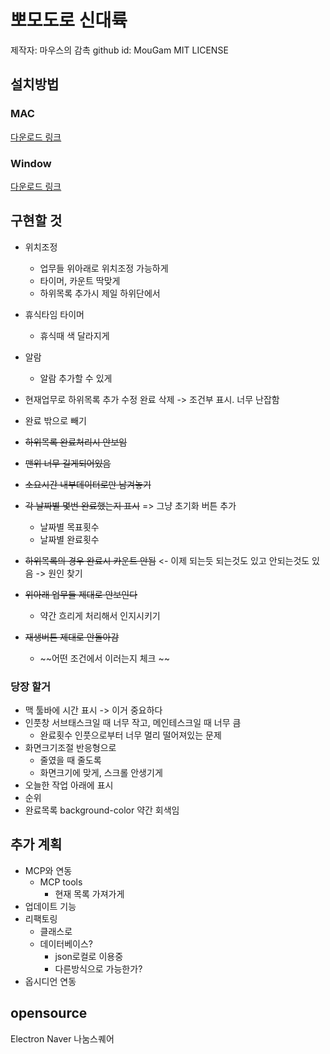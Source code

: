 # 뽀모도로 신대륙

제작자: 마우스의 감촉
    github id: MouGam
MIT LICENSE

## 설치방법
### MAC
[다운로드 링크](https://drive.google.com/file/d/1HQFyFLLTmQ1oem_ZfkpE7po1ZaSOuhlZ/view?usp=drive_link)
### Window
[다운로드 링크](https://drive.google.com/file/d/19Oax8ZK9qeI7aFTC6qYVIRHowujij_mU/view?usp=sharing)


## 구현할 것
- 위치조정
    - 업무들 위아래로 위치조정 가능하게
    - 타이머, 카운트 딱맞게
    - 하위목록 추가시 제일 하위단에서
- 휴식타임 타이머
    - 휴식때 색 달라지게
- 알람
    - 알람 추가할 수 있게
- 현재업무로 하위목록 추가 수정 완료 삭제 -> 조건부 표시. 너무 난잡함
- 완료 밖으로 빼기

- ~~하위목록 완료처리시 안보임~~
- ~~맨위 너무 길게되어있음~~
- ~~소요시간 내부데이터로만 남겨놓기~~
- ~~각 날짜별 몇번 완료했는지 표시~~ => 그냥 초기화 버튼 추가
    - 날짜별 목표횟수
    - 날짜별 완료횟수
- ~~하위목록의 경우 완료시 카운트 안됨~~ <- 이제 되는듯
    되는것도 있고 안되는것도 있음
    -> 원인 찾기
- ~~위아래 업무들 제대로 안보인다~~
    - 약간 흐리게 처리해서 인지시키기
- ~~재생버튼 제대로 안돌아감~~
    - ~~어떤 조건에서 이러는지 체크 ~~

    
### 당장 할거
- 맥 툴바에 시간 표시 -> 이거 중요하다
- 인풋창 서브태스크일 때 너무 작고, 메인테스크일 때 너무 큼
    - 완료횟수 인풋으로부터 너무 멀리 떨어져있는 문제
- 화면크기조절 반응형으로
    - 줄였을 때 줄도록
    - 화면크기에 맞게, 스크롤 안생기게
- 오늘한 작업 아래에 표시
- 순위
- 완료목록 background-color 약간 회색임

## 추가 계획
- MCP와 연동
    - MCP tools
        - 현재 목록 가져가게
- 업데이트 기능
- 리팩토링
    - 클래스로
    - 데이터베이스?
        - json로컬로 이용중
        - 다른방식으로 가능한가?
- 옵시디언 연동

## opensource
Electron
Naver 나눔스퀘어
